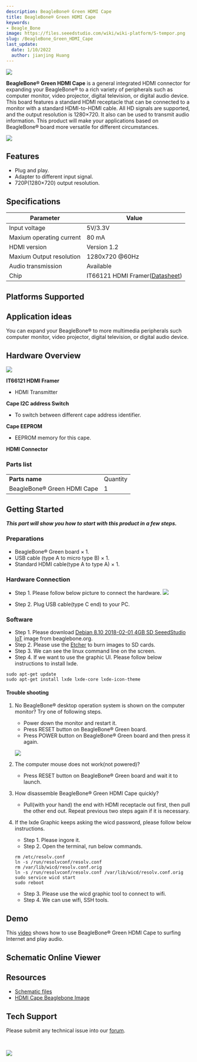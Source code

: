 ```yaml
---
description: BeagleBone® Green HDMI Cape
title: BeagleBone® Green HDMI Cape
keywords:
- Beagle_Bone
image: https://files.seeedstudio.com/wiki/wiki-platform/S-tempor.png
slug: /BeagleBone_Green_HDMI_Cape
last_update:
  date: 1/10/2022
  author: jianjing Huang
---
```


![](https://files.seeedstudio.com/wiki/BeagleBone_Green_HDMI_Cape/img/BeagleBone_Green_HDMI_Cape.jpg)

**BeagleBone® Green HDMI Cape** is a general integrated HDMI connector for expanding your BeagleBone® to a rich variety of peripherals such as computer monitor, video projector, digital television, or digital audio device. This board features a standard HDMI receptacle that can be connected to a monitor with a standard HDMI-to-HDMI cable. All HD signals are supported, and the output resolution is 1280×720. It also can be used to transmit audio information. This product will make your applications based on BeagleBone® board more versatile for different circumstances.

[![](https://files.seeedstudio.com/wiki/common/Get_One_Now_Banner.png)](https://www.seeedstudio.com/depot/BeagleBone-Green-HDMI-Cape-p-2570.html)

Features
--------

- Plug and play.
- Adapter to different input signal.
- 720P(1280×720) output resolution.

Specifications
-------------

| Parameter                | Value                                                                                                  |
|--------------------------|--------------------------------------------------------------------------------------------------------|
| Input voltage            | 5V/3.3V                                                                                                |
| Maxium operating current | 80 mA                                                                                                  |
| HDMI version             | Version 1.2                                                                                            |
| Maxium Output resolution | 1280x720 @60Hz                                                                                         |
| Audio transmission       | Available                                                                                              |
| Chip                     | IT66121 HDMI Framer([Datasheet](https://files.seeedstudio.com/wiki/BeagleBone_Green_HDMI_Cape/res/IT66121FN_Datasheet_v1.02.pdf)) |

Platforms Supported
-------------------

Application ideas
-----------------

You can expand your BeagleBone® to more multimedia peripherals such computer monitor, video projector, digital television, or digital audio device.

Hardware Overview
-----------------

![](https://files.seeedstudio.com/wiki/BeagleBone_Green_HDMI_Cape/img/BeagleBone_Green_HDMI_Cape_Componentss.jpg)

**IT66121 HDMI Framer**

- HDMI Transmitter

**Cape I2C address Switch**

- To switch between different cape address identifier.

**Cape EEPROM**

- EEPROM memory for this cape.

**HDMI Connector**

### Parts list

|                            |          |
|----------------------------|----------|
| **Parts name**             | Quantity |
| BeagleBone® Green HDMI Cape | 1        |

Getting Started
-----------

***This part will show you how to start with this product in a few steps.***

### Preparations

- BeagleBone® Green board × 1.
- USB cable (type A to micro type B) × 1.
- Standard HDMI cable(type A to type A) × 1.

### Hardware Connection

- Step 1. Please follow below picture to connect the hardware.
![](https://files.seeedstudio.com/wiki/BeagleBone_Green_HDMI_Cape/img/BeagleBone_Green_HDMI_Cape_Connection_1200_s.jpg)

- Step 2. Plug USB cable(type C end) to your PC.

### Software

- Step 1. Please download [Debian 8.10 2018-02-01 4GB SD SeeedStudio IoT](https://debian.beagleboard.org/images/bone-debian-8.10-seeed-iot-armhf-2018-02-01-4gb.img.xz) image from beaglebone.org.
- Step 2. Please use the [Etcher](https://etcher.io/) to burn images to SD cards.
- Step 3. We can see the linux command line on the screen.
- Step 4. If we want to use the graphic UI. Please follow below instructions to install lxde.

```
sudo apt-get update 
sudo apt-get install lxde lxde-core lxde-icon-theme
```

#### Trouble shooting

1. No BeagleBone® desktop operation system is shown on the computer monitor? Try one of following steps.

    - Power down the monitor and restart it.
    - Press RESET button on BeagleBone® Green board.
    - Press POWER button on BeagleBone® Green board and then press it again.

    ![](https://files.seeedstudio.com/wiki/BeagleBone_Green_HDMI_Cape/img/Beaglebone-Green_s.jpg)

2. The computer mouse does not work(not powered)?
    - Press RESET button on BeagleBone® Green board and wait it to launch.

3. How disassemble BeagleBone® Green HDMI Cape quickly?
    - Pull(with your hand) the end with HDMI receptacle out first, then pull the other end out. Repeat previous two steps again if it is necessary.

4. If the lxde Graphic keeps asking the wicd password, please follow below instructions.

    - Step 1. Please ingore it.
    - Step 2. Open the terminal, run below commands.

    ```
    rm /etc/resolv.conf
    ln -s /run/resolvconf/resolv.conf
    rm /var/lib/wicd/resolv.conf.orig
    ln -s /run/resolvconf/resolv.conf /var/lib/wicd/resolv.conf.orig
    sudo service wicd start
    sudo reboot
    ```

    - Step 3. Please use the wicd graphic tool to connect to wifi.
    - Step 4. We can use wifi, SSH tools.

Demo
----

This [video](https://www.youtube.com/watch?v=-xvbXSd_9TY&feature=youtu.be) shows how to use BeagleBone® Green HDMI Cape to surfing Internet and play audio.

## Schematic Online Viewer

<div className="altium-ecad-viewer" data-project-src="https://files.seeedstudio.com/wiki/BeagleBone_Green_HDMI_Cape/res/Schematic_Files.zip" style={{borderRadius: '0px 0px 4px 4px', height: 500, borderStyle: 'solid', borderWidth: 1, borderColor: 'rgb(241, 241, 241)', overflow: 'hidden', maxWidth: 1280, maxHeight: 700, boxSizing: 'border-box'}}>
</div>

Resources
---------

- [Schematic files](https://files.seeedstudio.com/wiki/BeagleBone_Green_HDMI_Cape/res/Schematic_Files.zip)
- [HDMI Cape Beaglebone Image](https://drive.google.com/open?id=15wXOtG4pZMifNoldoSvdOX9sBrev733L)

<!-- This Markdown file was created from https://www.seeedstudio.com/wiki/BeagleBone_Green_HDMI_Cape -->

## Tech Support

Please submit any technical issue into our [forum](https://forum.seeedstudio.com/).
<div>
  <br /><p style={{textAlign: 'center'}}><a href="https://www.seeedstudio.com/act-4.html?utm_source=wiki&utm_medium=wikibanner&utm_campaign=newproducts" target="_blank"><img src="https://files.seeedstudio.com/wiki/Wiki_Banner/new_product.jpg" /></a></p>
</div>
